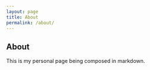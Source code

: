 ```yaml
---
layout: page
title: About
permalink: /about/
---
```


## About
This is my personal page being composed in markdown.

